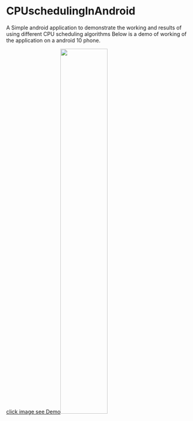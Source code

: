 # CPUschedulingInAndroid
A Simple android application to demonstrate the working and results of using different CPU scheduling algorithms 
Below is a demo of working of the application on a android 10 phone.

[click image see Demo<img src="https://img.youtube.com/vi/DAtwx9IUDzw/maxresdefault.jpg" width="50%">](https://www.youtube.com/watch?v=DAtwx9IUDzw)

